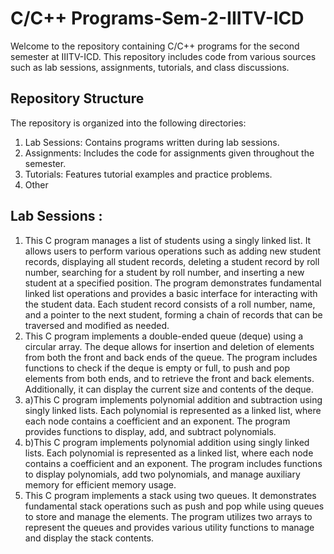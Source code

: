 # C/C++ Programs-Sem-2-IIITV-ICD
Welcome to the repository containing C/C++ programs for the second semester at IIITV-ICD. This repository includes code from various sources such as lab sessions, assignments, tutorials, and class discussions.
## Repository Structure
The repository is organized into the following directories:
<br>
1. Lab Sessions: Contains programs written during lab sessions.
2. Assignments: Includes the code for assignments given throughout the semester.
3. Tutorials: Features tutorial examples and practice problems.
4. Other
## Lab Sessions : 
1. This C program manages a list of students using a singly linked list. It allows users to perform various operations such as adding new student records, displaying all student records, deleting a student record by roll number, searching for a student by roll number, and inserting a new student at a specified position. The program demonstrates fundamental linked list operations and provides a basic interface for interacting with the student data. Each student record consists of a roll number, name, and a pointer to the next student, forming a chain of records that can be traversed and modified as needed.
2. This C program implements a double-ended queue (deque) using a circular array. The deque allows for insertion and deletion of elements from both the front and back ends of the queue. The program includes functions to check if the deque is empty or full, to push and pop elements from both ends, and to retrieve the front and back elements. Additionally, it can display the current size and contents of the deque.
3. a)This C program implements polynomial addition and subtraction using singly linked lists. Each polynomial is represented as a linked list, where each node contains a coefficient and an exponent. The program provides functions to display, add, and subtract polynomials.
3. b)This C program implements polynomial addition using singly linked lists. Each polynomial is represented as a linked list, where each node contains a coefficient and an exponent. The program includes functions to display polynomials, add two polynomials, and manage auxiliary memory for efficient memory usage.
4. This C program implements a stack using two queues. It demonstrates fundamental stack operations such as push and pop while using queues to store and manage the elements. The program utilizes two arrays to represent the queues and provides various utility functions to manage and display the stack contents.
